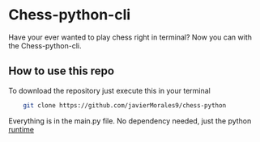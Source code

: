 # Chess-python-cli
Have your ever wanted to play chess right in terminal? Now you can with the Chess-python-cli.

## How to use this repo
To download the repository just execute this in your terminal
``` bash
    git clone https://github.com/javierMorales9/chess-python
```

Everything is in the main.py file. No dependency needed, just the python [runtime](https://www.python.org/)
